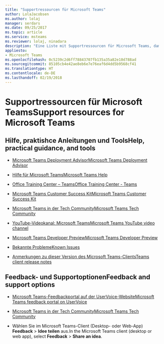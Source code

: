 ```yaml
---
title: "Supportressourcen für Microsoft Teams"
author: LolaJacobsen
ms.author: lolaj
manager: serdars
ms.date: 09/25/2017
ms.topic: article
ms.service: msteams
ms.reviewer: lolaj, ninadara
description: "Eine Liste mit Supportressourcen für Microsoft Teams, damit Sie das Produkt effizienter und effektiver nutzen können"
appliesto:
- Microsoft Teams
ms.openlocfilehash: 0c5239c2d6ff78843707fb135a35a82e10d788ad
ms.sourcegitcommit: 85105cb4e42ae8eb6e7e76eaf6d4dd5b9568cf41
ms.translationtype: HT
ms.contentlocale: de-DE
ms.lasthandoff: 02/19/2018
---
```

<a name="support-resources-for-microsoft-teams"></a><span data-ttu-id="e54d5-103">Supportressourcen für Microsoft Teams</span><span class="sxs-lookup"><span data-stu-id="e54d5-103">Support resources for Microsoft Teams</span></span>
=====================================

## <a name="help-practical-guidance-and-tools"></a><span data-ttu-id="e54d5-104">Hilfe, praktishce Anleitungen und Tools</span><span class="sxs-lookup"><span data-stu-id="e54d5-104">Help, practical guidance, and tools</span></span>

-   [<span data-ttu-id="e54d5-105">Microsoft Teams Deployment Advisor</span><span class="sxs-lookup"><span data-stu-id="e54d5-105">Microsoft Teams Deployment Advisor</span></span>](https://go.microsoft.com/fwlink/?linkid=843465)

-   [<span data-ttu-id="e54d5-106">Hilfe für Microsoft Teams</span><span class="sxs-lookup"><span data-stu-id="e54d5-106">Microsoft Teams Help</span></span>](https://support.office.com/Teams)

-   [<span data-ttu-id="e54d5-107">Office Training Center – Teams</span><span class="sxs-lookup"><span data-stu-id="e54d5-107">Office Training Center - Teams</span></span>](https://support.office.com/article/Microsoft-Teams-video-training-4f108e54-240b-4351-8084-b1089f0d21d7)

-   [<span data-ttu-id="e54d5-108">Microsoft Teams Customer Success Kit</span><span class="sxs-lookup"><span data-stu-id="e54d5-108">Microsoft Teams Customer Success Kit</span></span>](https://go.microsoft.com/fwlink/?linkid=846006)

-   [<span data-ttu-id="e54d5-109">Microsoft Teams in der Tech Community</span><span class="sxs-lookup"><span data-stu-id="e54d5-109">Microsoft Teams Tech Community</span></span>](https://go.microsoft.com/fwlink/p/?linkid=832751)

-   [<span data-ttu-id="e54d5-110">YouTube-Videokanal: Microsoft Teams</span><span class="sxs-lookup"><span data-stu-id="e54d5-110">Microsoft Teams YouTube video channel</span></span>](https://go.microsoft.com/fwlink/?linkid=854398)

-   [<span data-ttu-id="e54d5-111">Microsoft Teams Developer Preview</span><span class="sxs-lookup"><span data-stu-id="e54d5-111">Microsoft Teams Developer Preview</span></span>](https://go.microsoft.com/fwlink/?linkid=854397)

-   [<span data-ttu-id="e54d5-112">Bekannte Probleme</span><span class="sxs-lookup"><span data-stu-id="e54d5-112">Known Issues</span></span>](https://support.office.com/article/Known-issues-for-Microsoft-Teams-04b35d1b-bdca-420a-991b-878da5157650)

-   [<span data-ttu-id="e54d5-113">Anmerkungen zu dieser Version des Microsoft Teams-Clients</span><span class="sxs-lookup"><span data-stu-id="e54d5-113">Teams client release notes</span></span>](https://support.office.com/article/Release-notes-for-Microsoft-Teams-d7092a6d-c896-424c-b362-a472d5f105de)

## <a name="feedback-and-support-options"></a><span data-ttu-id="e54d5-114">Feedback- und Supportoptionen</span><span class="sxs-lookup"><span data-stu-id="e54d5-114">Feedback and support options</span></span>

-   [<span data-ttu-id="e54d5-115">Microsoft Teams-Feedbackportal auf der UserVoice-Website</span><span class="sxs-lookup"><span data-stu-id="e54d5-115">Microsoft Teams feedback portal on UserVoice</span></span>](https://go.microsoft.com/fwlink/?linkid=854400)

-   [<span data-ttu-id="e54d5-116">Microsoft Teams in der Tech Community</span><span class="sxs-lookup"><span data-stu-id="e54d5-116">Microsoft Teams Tech Community</span></span>](https://go.microsoft.com/fwlink/p/?linkid=832751)

-   <span data-ttu-id="e54d5-117">Wählen Sie im Microsoft Teams-Client (Desktop- oder Web-App) **Feedback** > **Idee teilen** aus.</span><span class="sxs-lookup"><span data-stu-id="e54d5-117">In the Microsoft Teams client (desktop or web app), select **Feedback** > **Share an idea**.</span></span>
